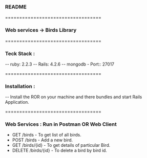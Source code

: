 ### README
==================================

### Web services -> Birds Library

==================================
### Teck Stack : 

-- ruby:     2.2.3
-- Rails:    4.2.6
-- mongodb - Port:: 27017

==================================
### Installation : 

-- Install the ROR on your machine and there bundles and start Rails Application.

==================================

### Web Services : Run in Postman OR Web Client

- GET /birds - To get list of all birds. 
- POST /birds - Add a new bird. 
- GET /birds/{id} - To get details of particular Bird. 
- DELETE /birds/{id} - To delete a bird by bird id. 








